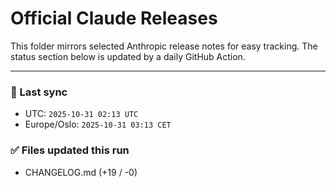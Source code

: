 # Official Claude Releases

This folder mirrors selected Anthropic release notes for easy tracking.
The status section below is updated by a daily GitHub Action.


---

<!-- sync-status:start -->

### 🔄 Last sync
- UTC: `2025-10-31 02:13 UTC`
- Europe/Oslo: `2025-10-31 03:13 CET`

### ✅ Files updated this run

- CHANGELOG.md (+19 / -0)<!-- sync-status:end -->


















